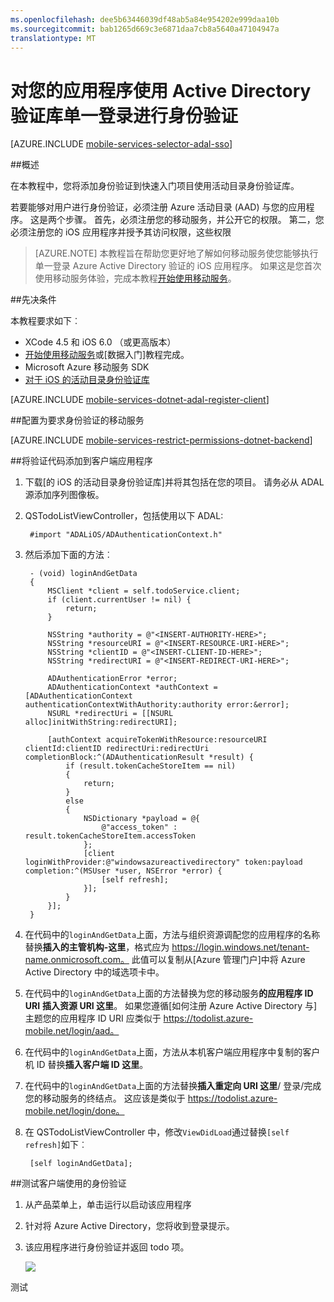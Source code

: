 ```yaml
---
ms.openlocfilehash: dee5b63446039df48ab5a84e954202e999daa10b
ms.sourcegitcommit: bab1265d669c3e6871daa7cb8a5640a47104947a
translationtype: MT
---
```

<properties
    pageTitle="验证您使用活动目录身份验证库单一登录 (iOS) 的应用程序 |Microsoft Azure"
    description="了解如何为单一登录 ADAL 与 iOS 应用程序中的身份验证用户。"
    documentationCenter="ios"
    authors="mattchenderson"
    manager="dwrede"
    editor=""
    services="mobile-services"/>

<tags
    ms.service="mobile-services"
    ms.workload="mobile"
    ms.tgt_pltfrm="mobile-ios"
    ms.devlang="objective-c"
    ms.topic="article"
    ms.date="08/18/2015" 
    ms.author="mahender"/>

# 对您的应用程序使用 Active Directory 验证库单一登录进行身份验证

[AZURE.INCLUDE [mobile-services-selector-adal-sso](../../includes/mobile-services-selector-adal-sso.md)]

##概述

在本教程中，您将添加身份验证到快速入门项目使用活动目录身份验证库。

若要能够对用户进行身份验证，必须注册 Azure 活动目录 (AAD) 与您的应用程序。 这是两个步骤。 首先，必须注册您的移动服务，并公开它的权限。 第二，您必须注册您的 iOS 应用程序并授予其访问权限，这些权限


>[AZURE.NOTE] 本教程旨在帮助您更好地了解如何移动服务使您能够执行单一登录 Azure Active Directory 验证的 iOS 应用程序。 如果这是您首次使用移动服务体验，完成本教程[开始使用移动服务]。


##先决条件


本教程要求如下︰

* XCode 4.5 和 iOS 6.0 （或更高版本）
* [开始使用移动服务]或[数据入门]教程完成。
* Microsoft Azure 移动服务 SDK
* [对于 iOS 的活动目录身份验证库]

[AZURE.INCLUDE [mobile-services-dotnet-adal-register-client](../../includes/mobile-services-dotnet-adal-register-client.md)]

##配置为要求身份验证的移动服务

[AZURE.INCLUDE [mobile-services-restrict-permissions-dotnet-backend](../../includes/mobile-services-restrict-permissions-dotnet-backend.md)]

##将验证代码添加到客户端应用程序

1. 下载[的 iOS 的活动目录身份验证库]并将其包括在您的项目。 请务必从 ADAL 源添加序列图像板。

2. QSTodoListViewController，包括使用以下 ADAL:

        #import "ADALiOS/ADAuthenticationContext.h"

2. 然后添加下面的方法︰

        - (void) loginAndGetData
        {
            MSClient *client = self.todoService.client;
            if (client.currentUser != nil) {
                return;
            }

            NSString *authority = @"<INSERT-AUTHORITY-HERE>";
            NSString *resourceURI = @"<INSERT-RESOURCE-URI-HERE>";
            NSString *clientID = @"<INSERT-CLIENT-ID-HERE>";
            NSString *redirectURI = @"<INSERT-REDIRECT-URI-HERE>";

            ADAuthenticationError *error;
            ADAuthenticationContext *authContext = [ADAuthenticationContext authenticationContextWithAuthority:authority error:&error];
            NSURL *redirectUri = [[NSURL alloc]initWithString:redirectURI];

            [authContext acquireTokenWithResource:resourceURI clientId:clientID redirectUri:redirectUri completionBlock:^(ADAuthenticationResult *result) {
                if (result.tokenCacheStoreItem == nil)
                {
                    return;
                }
                else
                {
                    NSDictionary *payload = @{
                        @"access_token" : result.tokenCacheStoreItem.accessToken
                    };
                    [client loginWithProvider:@"windowsazureactivedirectory" token:payload completion:^(MSUser *user, NSError *error) {
                        [self refresh];
                    }];
                }
            }];
        }


6. 在代码中的`loginAndGetData`上面，方法与组织资源调配您的应用程序的名称替换**插入的主管机构-这里**，格式应为 https://login.windows.net/tenant-name.onmicrosoft.com。 此值可以复制从[Azure 管理门户]中将 Azure Active Directory 中的域选项卡中。

7. 在代码中的`loginAndGetData`上面的方法替换为您的移动服务**的应用程序 ID URI** **插入资源 URI 这里**。 如果您遵循[如何注册 Azure Active Directory 与]主题您的应用程序 ID URI 应类似于 https://todolist.azure-mobile.net/login/aad。

8. 在代码中的`loginAndGetData`上面，方法从本机客户端应用程序中复制的客户机 ID 替换**插入客户端 ID 这里**。

9. 在代码中的`loginAndGetData`上面的方法替换**插入重定向 URI 这里**/ 登录/完成您的移动服务的终结点。 这应该是类似于 https://todolist.azure-mobile.net/login/done。


3. 在 QSTodoListViewController 中，修改`ViewDidLoad`通过替换`[self refresh]`如下︰

        [self loginAndGetData];

##测试客户端使用的身份验证

1. 从产品菜单上，单击运行以启动该应用程序
2. 针对将 Azure Active Directory，您将收到登录提示。  
3. 该应用程序进行身份验证并返回 todo 项。

   ![](./media/mobile-services-dotnet-backend-ios-adal-sso-authentication/mobile-services-app-run.png)



<!-- URLs. -->
[有关数据入门]: mobile-services-ios-get-started-data.md
[开始使用移动服务]: mobile-services-dotnet-backend-ios-get-started.md
[如何在 Azure 的 Active Directory 中注册]: mobile-services-how-to-register-active-directory-authentication.md
[Azure 的管理门户]: https://manage.windowsazure.com/
[对于 iOS 的活动目录身份验证库]: https://github.com/MSOpenTech/azure-activedirectory-library-for-ios

测试
